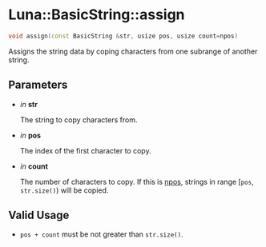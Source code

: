 # Luna::BasicString::assign

```c++
void assign(const BasicString &str, usize pos, usize count=npos)
```

Assigns the string data by coping characters from one subrange of another string. 



## Parameters
* *in* **str**

    The string to copy characters from. 

* *in* **pos**

    The index of the first character to copy. 

* *in* **count**

    The number of characters to copy. If this is [npos](class_luna_1_1_basic_string_1aba46fb9e7bfa2d6d109cc138bfa6cc11.md), strings in range [`pos`, `str.size()`) will be copied. 

## Valid Usage
* `pos + count` must be not greater than `str.size()`. 

